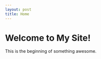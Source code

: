 ```yaml
---
layout: post
title: Home
---
```


# Welcome to My Site!

This is the beginning of something awesome.

